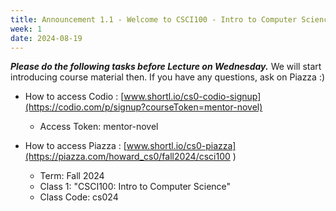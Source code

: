 ```yaml
---
title: Announcement 1.1 - Welcome to CSCI100 - Intro to Computer Science (aka CS0)
week: 1
date: 2024-08-19
---
```



***Please do the following tasks before Lecture on Wednesday.***  We will start introducing course material then. If you have any questions, ask on Piazza :)

- How to access Codio : [www.shortl.io/cs0-codio-signup](https://codio.com/p/signup?courseToken=mentor-novel)
  - Access Token: mentor-novel

- How to access Piazza : [www.shortl.io/cs0-piazza](https://piazza.com/howard_cs0/fall2024/csci100
)
  - Term: Fall 2024
  - Class 1:  "CSCI100: Intro to Computer Science"
  - Class Code: cs024


